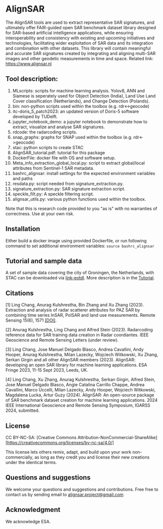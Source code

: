 # AlignSAR
The AlignSAR tools are used to extract representative SAR signatures, and ultimately offer FAIR-guided open SAR benchmark dataset library designed for SAR-based artificial intelligence applications, while ensuring interoperability and consistency with existing and upcoming initiatives and technologies, facilitating wider exploitation of SAR data and its integration and combination with other datasets. This library will contain meaningful and accurate SAR signatures created by integrating and aligning multi-SAR images and other geodetic measurements in time and space. Related link: https://www.alignsar.nl

## Tool description:
1. MLscripts: scripts for machine learning analysis. Yolov8, ANN and Siamese is seperately used for Object Detection (India), Land Use Land Cover classification (Netherlands), and Change Detection (Polands).  
2. bin: non-python scripts used within the toolbox (e.g. rdr<->geocode)
3. itc-doris_5_patch2023: an updated version of Doris-5 software developed by TUDelft.
4. jupyter_notebook_demo: a jupyter notebook to demonstrate how to extract, visualize and analyse SAR signatures.
6. rdcode: the radarcoding scripts.
7. snap_graphs: graphs for SNAP used within the toolbox (e.g. rdr<->geocode)
8. stac: python scripts to create STAC
9. AlignSAR_tutorial.pdf: tutorial for this package
10. DockerFile: docker file with OS and software setup.
11. Meta_info_extraction_global_local.py: script to extract global/local attributes from Sentinel-1 SAR metadata. 
12. bashrc_alignsar: install settings for the expected environment variables and paths
13. resdata.py: script needed from signature_extraction.py.
14. signature_extraction.py: SAR signature extraction script.
15. speckle_filt.py: A speckle filtering script.
16. alignsar_utils.py: various python functions used within the toolbox.

Note that this is research code provided to you "as is" with no warranties of correctness. Use at your own risk.

## Installation
Either build a docker image using provided Dockerfile, or run following command to set additional environment variables:
`source bashrc_alignsar`

## Tutorial and sample data
A set of sample data covering the city of Groningen, the Netherlands, with STAC can be downloaded via [link-eotdl](https://www.eotdl.com/datasets/). More description is in the [Tutorial](https://github.com/AlignSAR/alignSAR/blob/main/AlignSAR_tutorial.pdf).

## Citations
[1] Ling Chang, Anurag Kulshrestha, Bin Zhang and Xu Zhang (2023). Extraction and analysis of radar scatterer attributes for PAZ SAR by combining time series InSAR, PolSAR and land use measurements. Remote Sensing 15(6), 1571 [[DOI]](https://doi.org/10.3390/rs15061571).  

[2] Anurag Kulshrestha, Ling Chang and Alfred Stein (2023). Radarcoding reference data for SAR training data creation in Radar coordiantes. IEEE Geoscience and Remote Sensing Letters (under review).

[3] Ling Chang, Jose Manuel Delgado Blasco, Andrea Cavallini, Andy Hooper, Anurag Kulshrestha, Milan Lazecky, Wojciech Witkowski, Xu Zhang, Serkan Girgin and all other AlignSAR members (2023). AlignSAR: developing an open SAR library for machine learning applications. ESA Fringe 2023, 11-15 Sept 2023, Leeds, UK.

[4] Ling Chang, Xu Zhang, Anurag Kulshrestha, Serkan Girgin, Alfred Stein, Jose Manuel Delgado Blasco, Angie Catalina Carrillo Chappe, Andrea Cavallini, Marco Uccelli, Milan  Lazecky, Andy Hooper, Wojciech Witkowski,  Magdalena Lucka, Artur Guzy (2024). AlignSAR: An open-source package of SAR benchmark dataset creation for machine learning applications. 2024 IEEE International Geoscience and Remote Sensing Symposium, IGARSS 2024, submitted.

## License
CC BY-NC-SA: [Creative Commons Attribution-NonCommercial-ShareAlike][https://creativecommons.org/licenses/by-nc-sa/4.0/]

This license lets others remix, adapt, and build upon your work non-commercially, as long as they credit you and license their new creations under the identical terms.

## Questions and suggestions
We welcome your questions and suggestions and contributions. Free free to contact us by sending email to alignsar.project@gmail.com

## Acknowledgment
We acknowledge ESA. 




